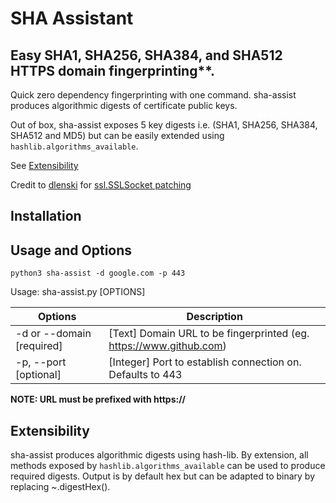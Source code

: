 # SHA Assistant

## Easy SHA1, SHA256, SHA384, and SHA512 HTTPS domain fingerprinting\*\*.

Quick zero dependency fingerprinting with one command. sha-assist produces algorithmic digests of certificate public keys.

Out of box, sha-assist exposes 5 key digests i.e. (SHA1, SHA256, SHA384, SHA512 and MD5) but can be easily extended using `hashlib.algorithms_available`.

See [Extensibility](##Extensibility)

Credit to [dlenski](https://gist.github.com/dlenski) for [ssl.SSLSocket patching](https://gist.github.com/dlenski/fc42156c00a615f4aa18a6d19d67e208)

## Installation

## Usage and Options

`python3 sha-assist -d google.com -p 443`

Usage: sha-assist.py [OPTIONS]

| Options                   | Description                                                        |
| ------------------------- | ------------------------------------------------------------------ |
| -d or --domain [required] | [Text] Domain URL to be fingerprinted (eg. https://www.github.com) |
| -p, --port [optional]     | [Integer] Port to establish connection on. Defaults to 443         |

**NOTE: URL must be prefixed with https://**

## Extensibility

sha-assist produces algorithmic digests using hash-lib. By extension, all methods exposed by `hashlib.algorithms_available` can be used to produce required digests.
Output is by default hex but can be adapted to binary by replacing ~.digestHex().
